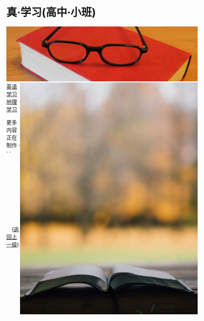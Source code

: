 # 真·学习(高中·小班)
![学习插图1](/image/study.png)  
<img align="right" src="/image/study2.png"/>
[英语学习](study/English.md)  
[地理学习](study/Geography.md)
  
    
    
     
     
     
     
     
  
更多内容正在制作 · · ·

   
&emsp;&emsp;&emsp;&emsp;&emsp;&emsp;&emsp;&emsp;&emsp;&emsp;&emsp;&emsp;&emsp;&emsp;&emsp;&emsp;&emsp;&emsp;&emsp;&emsp;&emsp;([返回上一级](../README.md))
